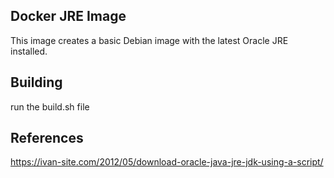## Docker JRE Image

This image creates a basic Debian image with the latest Oracle JRE installed. 

## Building

run the build.sh file

## References

https://ivan-site.com/2012/05/download-oracle-java-jre-jdk-using-a-script/

